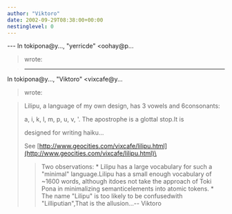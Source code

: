 ```yaml
---
author: "Viktoro"
date: 2002-09-29T08:38:00+00:00
nestinglevel: 0
---
```

\---
 In tokipona@y..., "yerricde" <oohay@p...
> wrote:

> ---
 In tokipona@y..., "Viktoro" <vixcafe@y...
> wrote:

> 
> Lilipu, a language of my own design, has 3 vowels and 6consonants:
> 
> a, i, k, l, m, p, u, v, '. The apostrophe is a glottal stop.It is
> 
> designed for writing haiku...
> 
>> 
> See [http://www.geocities.com/vixcafe/lilipu.html](http://www.geocities.com/vixcafe/lilipu.html)\
>> Two observations:
>> \* Lilipu has a large vocabulary for such a "minimal" language.Lilipu has a small enough vocabulary of ~1600 words, although itdoes not take the approach of Toki Pona in minimalizing semanticelements into atomic tokens.
> \* The name "Lilipu" is too likely to be confusedwith "Lilliputian",That is the allusion...--
Viktoro